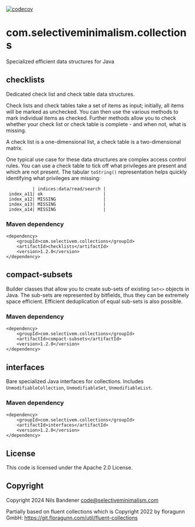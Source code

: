 [![codecov](https://codecov.io/gh/nibix/checklists/graph/badge.svg?token=957EGPZ5OE)](https://codecov.io/gh/nibix/checklists)

# com.selectiveminimalism.collections

Specialized efficient data structures for Java

## checklists

Dedicated check list and check table data structures.

Check lists and check tables take a set of items as input; initially, all items will be marked as unchecked.
You can then use the various methods to mark individual items as checked. Further methods allow you to check
whether your check list or check table is complete - and when not, what is missing.

A check list is a one-dimensional list, a check table is a two-dimensional matrix.

One typical use case for these data structures are complex access control rules. You can use
a check table to tick off what privileges are present and which are not present. The tabular
`toString()` representation helps quickly identifying what privileges are missing:

```
          | indices:data/read/search |
 index_a11| ok                       |
 index_a12| MISSING                  |
 index_a13| MISSING                  |
 index_a14| MISSING                  |
```

### Maven dependency

```
<dependency>
    <groupId>com.selectivem.collections</groupId>
    <artifactId>checklists</artifactId>
    <version>1.2.0</version>
</dependency>
```

## compact-subsets

Builder classes that allow you to create sub-sets of existing `Set<>` objects in Java. The sub-sets are represented by 
bitfields, thus they can be extremely space efficient. Efficient deduplication of equal sub-sets is also possible.

### Maven dependency

```
<dependency>
    <groupId>com.selectivem.collections</groupId>
    <artifactId>compact-subsets</artifactId>
    <version>1.2.0</version>
</dependency>
```

## interfaces

Bare specialized Java interfaces for collections. Includes `UnmodifiableCollection`, `UnmodifiableSet`, `UnmodifiableList`.

### Maven dependency

```
<dependency>
    <groupId>com.selectivem.collections</groupId>
    <artifactId>interfaces</artifactId>
    <version>1.2.0</version>
</dependency>
```

## License

This code is licensed under the Apache 2.0 License.

## Copyright

Copyright 2024 Nils Bandener <code@selectiveminimalism.com>

Partially based on fluent collections which is Copyright 2022 by floragunn GmbH: https://git.floragunn.com/util/fluent-collections
